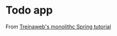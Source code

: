 # Todo app

From [Treinaweb's monolithc Spring tutorial](https://www.youtube.com/playlist?list=PLZ5WLsqE1WPH37cUMMENBQxMWqaVokckJ)